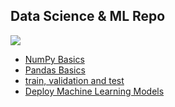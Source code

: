 ## Data Science & ML Repo


![](https://github.com/skjha1/Data-Science/blob/master/Src/Img/Data-Science-Roadmap.png)






* [NumPy Basics](https://nbviewer.jupyter.org/github/skjha1/Data-Science/blob/master/NumPy%20For%20Data%20Analysis.ipynb)
* [Pandas Basics](https://nbviewer.jupyter.org/github/skjha1/Data-Science/blob/master/Src/Pandas/Pandas%20For%20Data%20Analysis%20.ipynb)
* [train, validation and test](https://towardsdatascience.com/train-test-split-and-cross-validation-in-python-80b61beca4b6)
* [Deploy Machine Learning Models](https://towardsdatascience.com/building-a-web-application-to-deploy-machine-learning-models-e224269c1331)
